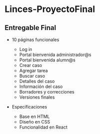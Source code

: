 # Linces-ProyectoFinal

## Entregable Final

- 10 páginas funcionales
  - Log in
  - Portal bienvenida administrador@s
  - Portal bienvenida alumn@s
  - Crear caso
  - Agregar tarea
  - Buscar caso
  - Detalles del caso
  - Información del caso
  - Borradores y correcciones
  - Versiones finales
  
- Especificaciones
  - Base en HTML
  - Diseño en CSS
  - Funcionalidad en React
  
